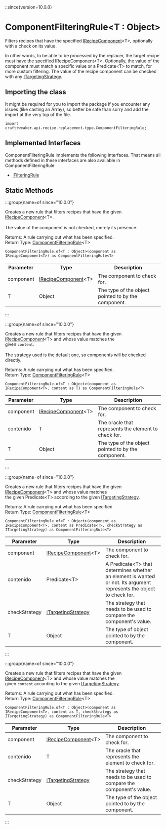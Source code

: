 ::since{version=10.0.0}
# ComponentFilteringRule&LT;T : Object&GT;

Filters recipes that have the specified [IRecipeComponent](/vanilla/api/recipe/IRecipeComponent)&lt;T&gt;, optionally with a check on its value.

 In other words, to be able to be processed by the replacer, the target recipe must have the specified [IRecipeComponent](/vanilla/api/recipe/IRecipeComponent)&lt;T&gt;. Optionally, the value of the component must match a specific value or a Predicate&lt;T&gt; to match, for more custom filtering. The value of the recipe component can be checked with any [ITargetingStrategy](/vanilla/api/recipe/replacement/ITargetingStrategy).

## Importing the class

It might be required for you to import the package if you encounter any issues (like casting an Array), so better be safe than sorry and add the import at the very top of the file.
```zenscript
import crafttweaker.api.recipe.replacement.type.ComponentFilteringRule;
```


## Implemented Interfaces
ComponentFilteringRule implements the following interfaces. That means all methods defined in these interfaces are also available in ComponentFilteringRule

- [IFilteringRule](/vanilla/api/recipe/replacement/IFilteringRule)

## Static Methods

:::group{name=of since="10.0.0"}

Creates a new rule that filters recipes that have the given [IRecipeComponent](/vanilla/api/recipe/IRecipeComponent)&lt;T&gt;. <br />  <br />  The value of the component is not checked, merely its presence.

Returns: A rule carrying out what has been specified.  
Return Type: [ComponentFilteringRule](/vanilla/api/recipe/replacement/type/ComponentFilteringRule)&lt;T&gt;

```zenscript
ComponentFilteringRule.of<T : Object>(component as IRecipeComponent<T>) as ComponentFilteringRule<T>
```

| Parameter | Type                                                                          | Description                                         |
| --------- | ----------------------------------------------------------------------------- | --------------------------------------------------- |
| component | [IRecipeComponent](/vanilla/api/recipe/IRecipeComponent)&lt;T&gt; | The component to check for.                         |
| T         | Object                                                                        | The type of the object pointed to by the component. |


:::

:::group{name=of since="10.0.0"}

Creates a new rule that filters recipes that have the given [IRecipeComponent](/vanilla/api/recipe/IRecipeComponent)&lt;T&gt; and whose value matches the <br />  given `content`. <br />  <br />  The strategy used is the default one, so components will be checked directly.

Returns: A rule carrying out what has been specified.  
Return Type: [ComponentFilteringRule](/vanilla/api/recipe/replacement/type/ComponentFilteringRule)&lt;T&gt;

```zenscript
ComponentFilteringRule.of<T : Object>(component as IRecipeComponent<T>, content as T) as ComponentFilteringRule<T>
```

| Parameter | Type                                                                          | Description                                          |
| --------- | ----------------------------------------------------------------------------- | ---------------------------------------------------- |
| component | [IRecipeComponent](/vanilla/api/recipe/IRecipeComponent)&lt;T&gt; | The component to check for.                          |
| contenido | T                                                                             | The oracle that represents the element to check for. |
| T         | Object                                                                        | The type of the object pointed to by the component.  |


:::

:::group{name=of since="10.0.0"}

Creates a new rule that filters recipes that have the given [IRecipeComponent](/vanilla/api/recipe/IRecipeComponent)&lt;T&gt; and whose value matches <br />  the given Predicate&lt;T&gt; according to the given [ITargetingStrategy](/vanilla/api/recipe/replacement/ITargetingStrategy).

Returns: A rule carrying out what has been specified  
Return Type: [ComponentFilteringRule](/vanilla/api/recipe/replacement/type/ComponentFilteringRule)&lt;T&gt;

```zenscript
ComponentFilteringRule.of<T : Object>(component as IRecipeComponent<T>, content as Predicate<T>, checkStrategy as ITargetingStrategy) as ComponentFilteringRule<T>
```

| Parameter     | Type                                                                          | Description                                                                                                                                                               |
| ------------- | ----------------------------------------------------------------------------- | ------------------------------------------------------------------------------------------------------------------------------------------------------------------------- |
| component     | [IRecipeComponent](/vanilla/api/recipe/IRecipeComponent)&lt;T&gt; | The component to check for.                                                                                                                                               |
| contenido     | Predicate&lt;T&gt;                                                | A Predicate&lt;T&gt; that determines whether an element is wanted or not. Its argument <br />                       represents the object to check for. |
| checkStrategy | [ITargetingStrategy](/vanilla/api/recipe/replacement/ITargetingStrategy)      | The strategy that needs to be used to compare the component's value.                                                                                                      |
| T             | Object                                                                        | The type of object pointed to by the component.                                                                                                                           |


:::

:::group{name=of since="10.0.0"}

Creates a new rule that filters recipes that have the given [IRecipeComponent](/vanilla/api/recipe/IRecipeComponent)&lt;T&gt; and whose value matches the <br />  given `content` according to the given [ITargetingStrategy](/vanilla/api/recipe/replacement/ITargetingStrategy).

Returns: A rule carrying out what has been specified.  
Return Type: [ComponentFilteringRule](/vanilla/api/recipe/replacement/type/ComponentFilteringRule)&lt;T&gt;

```zenscript
ComponentFilteringRule.of<T : Object>(component as IRecipeComponent<T>, content as T, checkStrategy as ITargetingStrategy) as ComponentFilteringRule<T>
```

| Parameter     | Type                                                                          | Description                                                          |
| ------------- | ----------------------------------------------------------------------------- | -------------------------------------------------------------------- |
| component     | [IRecipeComponent](/vanilla/api/recipe/IRecipeComponent)&lt;T&gt; | The component to check for.                                          |
| contenido     | T                                                                             | The oracle that represents the element to check for.                 |
| checkStrategy | [ITargetingStrategy](/vanilla/api/recipe/replacement/ITargetingStrategy)      | The strategy that needs to be used to compare the component's value. |
| T             | Object                                                                        | The type of the object pointed to by the component.                  |


:::

